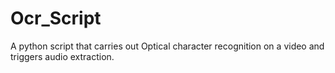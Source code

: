# Ocr_Script
A python script that carries out Optical character recognition on a video and  triggers audio extraction.
